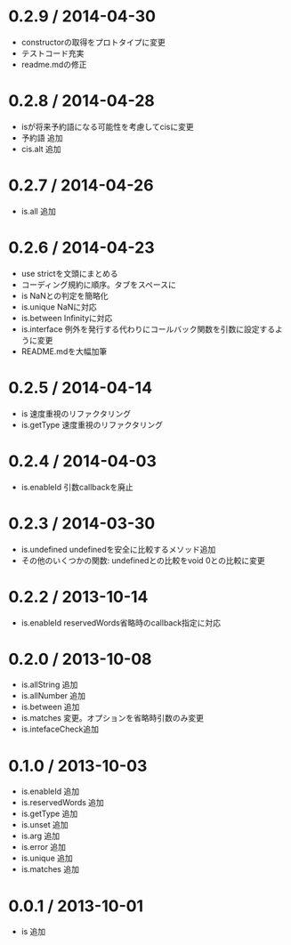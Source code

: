 0.2.9 / 2014-04-30
===================

  * constructorの取得をプロトタイプに変更
  * テストコード充実
  * readme.mdの修正

0.2.8 / 2014-04-28
===================

  * isが将来予約語になる可能性を考慮してcisに変更
  * 予約語 追加
  * cis.alt 追加

0.2.7 / 2014-04-26
===================

  * is.all 追加

0.2.6 / 2014-04-23
===================

  * use strictを文頭にまとめる
  * コーディング規約に順序。タブをスペースに
  * is NaNとの判定を簡略化
  * is.unique NaNに対応
  * is.between Infinityに対応
  * is.interface 例外を発行する代わりにコールバック関数を引数に設定するように変更
  * README.mdを大幅加筆

0.2.5 / 2014-04-14
===================

  * is 速度重視のリファクタリング
  * is.getType 速度重視のリファクタリング

0.2.4 / 2014-04-03
===================

  * is.enableId 引数callbackを廃止

0.2.3 / 2014-03-30
===================

  * is.undefined undefinedを安全に比較するメソッド追加
  * その他のいくつかの関数: undefinedとの比較をvoid 0との比較に変更

0.2.2 / 2013-10-14
===================

  * is.enableId reservedWords省略時のcallback指定に対応

0.2.0 / 2013-10-08
===================

  * is.allString 追加
  * is.allNumber 追加
  * is.between 追加
  * is.matches 変更。オプションを省略時引数のみ変更
  * is.intefaceCheck追加

0.1.0 / 2013-10-03
===================

  * is.enableId 追加
  * is.reservedWords 追加
  * is.getType 追加
  * is.unset 追加
  * is.arg 追加
  * is.error 追加
  * is.unique 追加
  * is.matches 追加

0.0.1 / 2013-10-01
===================

  * is 追加


